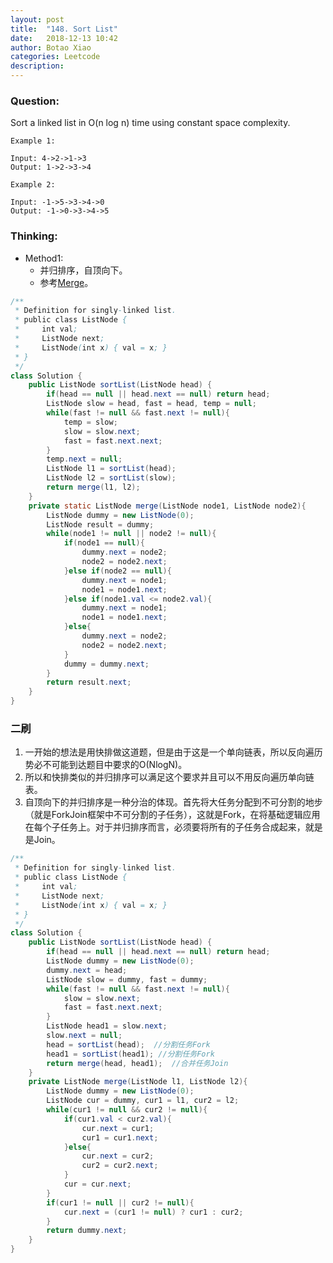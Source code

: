 ```yaml
---
layout: post
title:  "148. Sort List"
date:   2018-12-13 10:42
author: Botao Xiao
categories: Leetcode
description:
---
```

### Question:
Sort a linked list in O(n log n) time using constant space complexity.

```
Example 1:

Input: 4->2->1->3
Output: 1->2->3->4

Example 2:

Input: -1->5->3->4->0
Output: -1->0->3->4->5
```

### Thinking:
* Method1:
	* 并归排序，自顶向下。
	* 参考[Merge](https://github.com/Seanforfun/Algorithm/blob/master/DataStructrue/Sort/MergeSort.md)。

```Java
/**
 * Definition for singly-linked list.
 * public class ListNode {
 *     int val;
 *     ListNode next;
 *     ListNode(int x) { val = x; }
 * }
 */
class Solution {
    public ListNode sortList(ListNode head) {
        if(head == null || head.next == null) return head;
        ListNode slow = head, fast = head, temp = null;
        while(fast != null && fast.next != null){
            temp = slow;
            slow = slow.next;
            fast = fast.next.next;
        }
        temp.next = null;
        ListNode l1 = sortList(head);
        ListNode l2 = sortList(slow);
        return merge(l1, l2);
    }
    private static ListNode merge(ListNode node1, ListNode node2){
        ListNode dummy = new ListNode(0);
        ListNode result = dummy;
        while(node1 != null || node2 != null){
            if(node1 == null){
                dummy.next = node2;
                node2 = node2.next;
            }else if(node2 == null){
                dummy.next = node1;
                node1 = node1.next;
            }else if(node1.val <= node2.val){
                dummy.next = node1;
                node1 = node1.next;
            }else{
                dummy.next = node2;
                node2 = node2.next;
            }
            dummy = dummy.next;
        }
        return result.next;
    }
}
```

### 二刷
1. 一开始的想法是用快排做这道题，但是由于这是一个单向链表，所以反向遍历势必不可能到达题目中要求的O(NlogN)。
2. 所以和快排类似的并归排序可以满足这个要求并且可以不用反向遍历单向链表。
3. 自顶向下的并归排序是一种分治的体现。首先将大任务分配到不可分割的地步（就是ForkJoin框架中不可分割的子任务），这就是Fork，在将基础逻辑应用在每个子任务上。对于并归排序而言，必须要将所有的子任务合成起来，就是是Join。
```Java
/**
 * Definition for singly-linked list.
 * public class ListNode {
 *     int val;
 *     ListNode next;
 *     ListNode(int x) { val = x; }
 * }
 */
class Solution {
    public ListNode sortList(ListNode head) {
        if(head == null || head.next == null) return head;
        ListNode dummy = new ListNode(0);
        dummy.next = head;
        ListNode slow = dummy, fast = dummy;
        while(fast != null && fast.next != null){
            slow = slow.next;
            fast = fast.next.next;
        }
        ListNode head1 = slow.next;
        slow.next = null;
        head = sortList(head);  //分割任务Fork
        head1 = sortList(head1); //分割任务Fork
        return merge(head, head1);  //合并任务Join
    }
    private ListNode merge(ListNode l1, ListNode l2){
        ListNode dummy = new ListNode(0);
        ListNode cur = dummy, cur1 = l1, cur2 = l2;
        while(cur1 != null && cur2 != null){
            if(cur1.val < cur2.val){
                cur.next = cur1;
                cur1 = cur1.next;
            }else{
                cur.next = cur2;
                cur2 = cur2.next;
            }
            cur = cur.next;
        }
        if(cur1 != null || cur2 != null){
            cur.next = (cur1 != null) ? cur1 : cur2;
        }
        return dummy.next;
    }
}
```